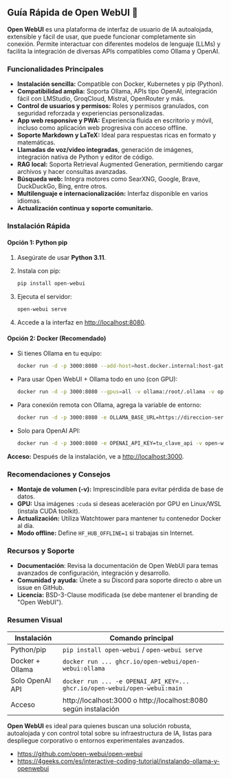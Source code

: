 ## Guía Rápida de Open WebUI 🚀

**Open WebUI** es una plataforma de interfaz de usuario de IA autoalojada, extensible y fácil de usar, que puede funcionar completamente sin conexión. Permite interactuar con diferentes modelos de lenguaje (LLMs) y facilita la integración de diversas APIs compatibles como Ollama y OpenAI.

### Funcionalidades Principales

- **Instalación sencilla:** Compatible con Docker, Kubernetes y pip (Python).
- **Compatibilidad amplia:** Soporta Ollama, APIs tipo OpenAI, integración fácil con LMStudio, GroqCloud, Mistral, OpenRouter y más.
- **Control de usuarios y permisos:** Roles y permisos granulados, con seguridad reforzada y experiencias personalizadas.
- **App web responsive y PWA:** Experiencia fluida en escritorio y móvil, incluso como aplicación web progresiva con acceso offline.
- **Soporte Markdown y LaTeX:** Ideal para respuestas ricas en formato y matemáticas.
- **Llamadas de voz/video integradas**, generación de imágenes, integración nativa de Python y editor de código.
- **RAG local:** Soporta Retrieval Augmented Generation, permitiendo cargar archivos y hacer consultas avanzadas.
- **Búsqueda web:** Integra motores como SearXNG, Google, Brave, DuckDuckGo, Bing, entre otros.
- **Multilenguaje e internacionalización:** Interfaz disponible en varios idiomas.
- **Actualización continua y soporte comunitario.**

### Instalación Rápida

#### Opción 1: Python pip

1. Asegúrate de usar **Python 3.11**.
2. Instala con pip:

   ```bash
   pip install open-webui
   ```
3. Ejecuta el servidor:

   ```bash
   open-webui serve
   ```
4. Accede a la interfaz en [http://localhost:8080](http://localhost:8080).

#### Opción 2: Docker (Recomendado)

- Si tienes Ollama en tu equipo:
   ```bash
   docker run -d -p 3000:8080 --add-host=host.docker.internal:host-gateway -v open-webui:/app/backend/data --name open-webui --restart always ghcr.io/open-webui/open-webui:main
   ```

- Para usar Open WebUI + Ollama todo en uno (con GPU):
   ```bash
   docker run -d -p 3000:8080 --gpus=all -v ollama:/root/.ollama -v open-webui:/app/backend/data --name open-webui --restart always ghcr.io/open-webui/open-webui:ollama
   ```

- Para conexión remota con Ollama, agrega la variable de entorno:
   ```bash
   docker run -d -p 3000:8080 -e OLLAMA_BASE_URL=https://direccion-servidor -v open-webui:/app/backend/data --name open-webui --restart always ghcr.io/open-webui/open-webui:main
   ```

- Solo para OpenAI API:
   ```bash
   docker run -d -p 3000:8080 -e OPENAI_API_KEY=tu_clave_api -v open-webui:/app/backend/data --name open-webui --restart always ghcr.io/open-webui/open-webui:main
   ```

**Acceso:** Después de la instalación, ve a [http://localhost:3000](http://localhost:3000).

### Recomendaciones y Consejos

- **Montaje de volumen (-v):** Imprescindible para evitar pérdida de base de datos.
- **GPU:** Usa imágenes `:cuda` si deseas aceleración por GPU en Linux/WSL (instala CUDA toolkit).
- **Actualización:** Utiliza Watchtower para mantener tu contenedor Docker al día.
- **Modo offline:** Define `HF_HUB_OFFLINE=1` si trabajas sin Internet.

### Recursos y Soporte

- **Documentación**: Revisa la documentación de Open WebUI para temas avanzados de configuración, integración y desarrollo.
- **Comunidad y ayuda:** Únete a su Discord para soporte directo o abre un issue en GitHub.
- **Licencia:** BSD-3-Clause modificada (se debe mantener el branding de "Open WebUI").

### Resumen Visual

| Instalación      | Comando principal                                                                                |
|------------------|-------------------------------------------------------------------------------------------------|
| Python/pip       | `pip install open-webui` / `open-webui serve`                                                   |
| Docker + Ollama  | `docker run ... ghcr.io/open-webui/open-webui:ollama`                                           |
| Solo OpenAI API  | `docker run ... -e OPENAI_API_KEY=... ghcr.io/open-webui/open-webui:main`                       |
| Acceso           | http://localhost:3000 o http://localhost:8080 según instalación                                 |

**Open WebUI** es ideal para quienes buscan una solución robusta, autoalojada y con control total sobre su infraestructura de IA, listas para despliegue corporativo o entornos experimentales avanzados.

- https://github.com/open-webui/open-webui
- https://4geeks.com/es/interactive-coding-tutorial/instalando-ollama-y-openwebui